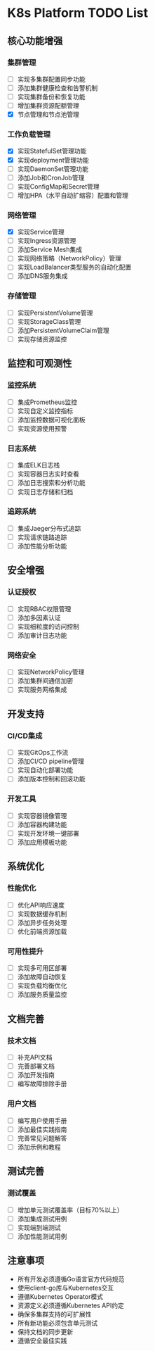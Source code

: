 # K8s Platform TODO List

## 核心功能增强

### 集群管理

- [ ] 实现多集群配置同步功能
- [ ] 添加集群健康检查和告警机制
- [ ] 实现集群备份和恢复功能
- [ ] 增加集群资源配额管理
- [X] 节点管理和节点池管理

### 工作负载管理

- [X] 实现StatefulSet管理功能
- [X] 实现deployment管理功能
- [ ] 实现DaemonSet管理功能
- [ ] 添加Job和CronJob管理
- [ ] 实现ConfigMap和Secret管理
- [ ] 增加HPA（水平自动扩缩容）配置和管理

### 网络管理

- [X] 实现Service管理
- [ ] 实现Ingress资源管理
- [ ] 添加Service Mesh集成
- [ ] 实现网络策略（NetworkPolicy）管理
- [ ] 实现LoadBalancer类型服务的自动化配置
- [ ] 添加DNS服务集成

### 存储管理

- [ ] 实现PersistentVolume管理
- [ ] 实现StorageClass管理
- [ ] 添加PersistentVolumeClaim管理
- [ ] 实现存储资源监控

## 监控和可观测性

### 监控系统

- [ ] 集成Prometheus监控
- [ ] 实现自定义监控指标
- [ ] 添加监控数据可视化面板
- [ ] 实现资源使用预警

### 日志系统

- [ ] 集成ELK日志栈
- [ ] 实现容器日志实时查看
- [ ] 添加日志搜索和分析功能
- [ ] 实现日志存储和归档

### 追踪系统

- [ ] 集成Jaeger分布式追踪
- [ ] 实现请求链路追踪
- [ ] 添加性能分析功能

## 安全增强

### 认证授权

- [ ] 实现RBAC权限管理
- [ ] 添加多因素认证
- [ ] 实现细粒度的访问控制
- [ ] 添加审计日志功能

### 网络安全

- [ ] 实现NetworkPolicy管理
- [ ] 添加集群间通信加密
- [ ] 实现服务网格集成

## 开发支持

### CI/CD集成

- [ ] 实现GitOps工作流
- [ ] 添加CI/CD pipeline管理
- [ ] 实现自动化部署功能
- [ ] 添加版本控制和回滚功能

### 开发工具

- [ ] 实现容器镜像管理
- [ ] 添加容器构建功能
- [ ] 实现开发环境一键部署
- [ ] 添加应用模板功能

## 系统优化

### 性能优化

- [ ] 优化API响应速度
- [ ] 实现数据缓存机制
- [ ] 添加异步任务处理
- [ ] 优化前端资源加载

### 可用性提升

- [ ] 实现多可用区部署
- [ ] 添加故障自动恢复
- [ ] 实现负载均衡优化
- [ ] 添加服务质量监控

## 文档完善

### 技术文档

- [ ] 补充API文档
- [ ] 完善部署文档
- [ ] 添加开发指南
- [ ] 编写故障排除手册

### 用户文档

- [ ] 编写用户使用手册
- [ ] 添加最佳实践指南
- [ ] 完善常见问题解答
- [ ] 添加示例和教程

## 测试完善

### 测试覆盖

- [ ] 增加单元测试覆盖率（目标70%以上）
- [ ] 添加集成测试用例
- [ ] 实现端到端测试
- [ ] 添加性能测试用例

## 注意事项

- 所有开发必须遵循Go语言官方代码规范
- 使用client-go库与Kubernetes交互
- 遵循Kubernetes Operator模式
- 资源定义必须遵循Kubernetes API约定
- 确保多集群支持的可扩展性
- 所有新功能必须包含单元测试
- 保持文档的同步更新
- 遵循安全最佳实践
